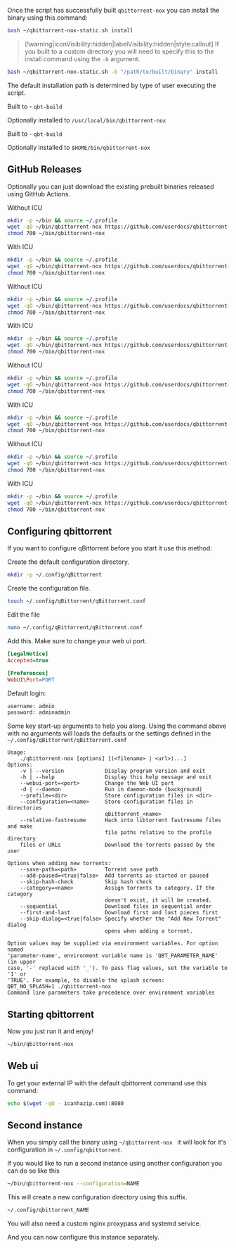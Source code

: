 Once the script has successfully built `qbittorrent-nox` you can install the binary using this command:

```bash
bash ~/qbittorrent-nox-static.sh install
```

> [!warning|iconVisibility:hidden|labelVisibility:hidden|style:callout] If you built to a custom directory you will need to specify this to the install command using the `-b` argument.

```bash
bash ~/qbittorrent-nox-static.sh -b "/path/to/built/binary" install
```

The default installation path is determined by type of user executing the script.

<!-- tabs:start -->

<!-- tab: root -->

Built to - `qbt-build`

Optionally installed to `/usr/local/bin/qbittorrent-nox`

<!-- tab: user -->

Built to - `qbt-build`

Optionally installed to `$HOME/bin/qbittorrent-nox`

<!-- tabs:end -->

## GitHub Releases

Optionally you can just download the existing prebuilt binaries released using GitHub Actions.

<!-- tabs:start -->

<!-- tab: x86_64 -->

Without ICU

```bash
mkdir -p ~/bin && source ~/.profile
wget -qO ~/bin/qbittorrent-nox https://github.com/userdocs/qbittorrent-nox-static/releases/latest/download/x86_64-qbittorrent-nox
chmod 700 ~/bin/qbittorrent-nox
```

With ICU

```bash
mkdir -p ~/bin && source ~/.profile
wget -qO ~/bin/qbittorrent-nox https://github.com/userdocs/qbittorrent-nox-static/releases/latest/download/x86_64-icu-qbittorrent-nox
chmod 700 ~/bin/qbittorrent-nox
```

<!-- tab: aarch64 -->

Without ICU

```bash
mkdir -p ~/bin && source ~/.profile
wget -qO ~/bin/qbittorrent-nox https://github.com/userdocs/qbittorrent-nox-static/releases/latest/download/aarch64-qbittorrent-nox
chmod 700 ~/bin/qbittorrent-nox
```

With ICU

```bash
mkdir -p ~/bin && source ~/.profile
wget -qO ~/bin/qbittorrent-nox https://github.com/userdocs/qbittorrent-nox-static/releases/latest/download/aarch64-icu-qbittorrent-nox
chmod 700 ~/bin/qbittorrent-nox
```

<!-- tab: armv7 -->

Without ICU

```bash
mkdir -p ~/bin && source ~/.profile
wget -qO ~/bin/qbittorrent-nox https://github.com/userdocs/qbittorrent-nox-static/releases/latest/download/armv7-qbittorrent-nox
chmod 700 ~/bin/qbittorrent-nox
```

With ICU

```bash
mkdir -p ~/bin && source ~/.profile
wget -qO ~/bin/qbittorrent-nox https://github.com/userdocs/qbittorrent-nox-static/releases/latest/download/armv7-icu-qbittorrent-nox
chmod 700 ~/bin/qbittorrent-nox
```

<!-- tab: armhf -->

Without ICU

```bash
mkdir -p ~/bin && source ~/.profile
wget -qO ~/bin/qbittorrent-nox https://github.com/userdocs/qbittorrent-nox-static/releases/latest/download/armhf-qbittorrent-nox
chmod 700 ~/bin/qbittorrent-nox
```

With ICU

```bash
mkdir -p ~/bin && source ~/.profile
wget -qO ~/bin/qbittorrent-nox https://github.com/userdocs/qbittorrent-nox-static/releases/latest/download/armhf-icu-qbittorrent-nox
chmod 700 ~/bin/qbittorrent-nox
```

<!-- tabs:end -->

## Configuring qbittorrent

If you want to configure qBittorrent before you start it use this method:

Create the default configuration directory.

```bash
mkdir -p ~/.config/qBittorrent
```

Create the configuration file.

```bash
touch ~/.config/qBittorrent/qBittorrent.conf
```

Edit the file

```bash
nano ~/.config/qBittorrent/qBittorrent.conf
```

Add this. Make sure to change your web ui port.

```ini
[LegalNotice]
Accepted=true

[Preferences]
WebUI\Port=PORT
```

Default login:

```bash
username: admin
password: adminadmin
```

Some key start-up arguments to help you along. Using the command above with no arguments will loads the defaults or the settings defined in the `~/.config/qBittorrent/qBittorrent.conf`

```none
Usage:
    ./qbittorrent-nox [options] [(<filename> | <url>)...]
Options:
    -v | --version             Display program version and exit
    -h | --help                Display this help message and exit
    --webui-port=<port>        Change the Web UI port
    -d | --daemon              Run in daemon-mode (background)
    --profile=<dir>            Store configuration files in <dir>
    --configuration=<name>     Store configuration files in directories
                               qBittorrent_<name>
    --relative-fastresume      Hack into libtorrent fastresume files and make
                               file paths relative to the profile directory
    files or URLs              Download the torrents passed by the user

Options when adding new torrents:
    --save-path=<path>         Torrent save path
    --add-paused=<true|false>  Add torrents as started or paused
    --skip-hash-check          Skip hash check
    --category=<name>          Assign torrents to category. If the category
                               doesn't exist, it will be created.
    --sequential               Download files in sequential order
    --first-and-last           Download first and last pieces first
    --skip-dialog=<true|false> Specify whether the "Add New Torrent" dialog
                               opens when adding a torrent.

Option values may be supplied via environment variables. For option named
'parameter-name', environment variable name is 'QBT_PARAMETER_NAME' (in upper
case, '-' replaced with '_'). To pass flag values, set the variable to '1' or
'TRUE'. For example, to disable the splash screen:
QBT_NO_SPLASH=1 ./qbittorrent-nox
Command line parameters take precedence over environment variables
```

## Starting qbittorrent

Now you just run it and enjoy!

```bash
~/bin/qbittorrent-nox
```

## Web ui

To get your external IP with the default qbittorrent command use this command:

```bash
echo $(wget -qO - icanhazip.com):8080
```

## Second instance

When you simply call the binary using `~/qbittorrent-nox ` it will look for it's configuration in `~/.config/qbittorrent`.

If you would like to run a second instance using another configuration you can do so like this

```bash
~/bin/qbittorrent-nox --configuration=NAME
```

This will create a new configuration directory using this suffix.

```bash
~/.config/qbittorrent_NAME
```

You will also need a custom nginx proxypass and systemd service.

And you can now configure this instance separately.
